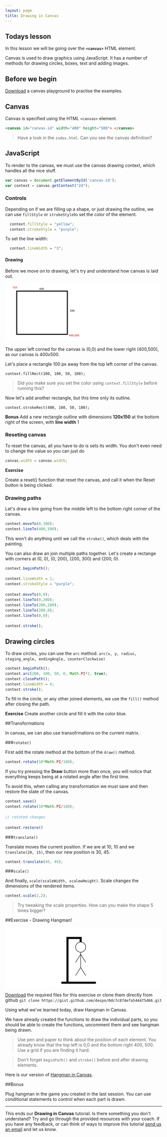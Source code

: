 ```yaml
---
layout: page
title: Drawing in Canvas
---
```


## Todays lesson

In this lesson we will be going over the **`<canvas>`** HTML element.

Canvas is used to draw graphics using JavaScript. It has a number of methods for drawing circles, boxes, text and adding images.

## Before we begin

[Download](https://gist.github.com/despo/e4770ca5afeaf70c23bc/download) a canvas playground to practise the examples.

## Canvas

Canvas is specified using the HTML `<canvas>` element.

```html
<canvas id="canvas-id" width="400" height="500"> </canvas>
```

> Have a look in the `index.html`. Can you see the canvas definition?

## JavaScript

To render to the canvas, we must use the canvas drawing context, which handles all the nice stuff.

```js
var canvas = document.getElementById('canvas-id');
var context = canvas.getContext("2d");
```

### Controls

Depending on if we are filling up a shape, or just drawing the outline, we can use `fillStyle` or `strokeStyle`to set the color of the element.

```js
  context.fillStyle = "yellow";
  context.strokeStyle = "purple";
```

To set the line width:

```js
  context.lineWidth = "3";
```

#### Drawing

Before we move on to drawing, let's try and understand how canvas is laid out.

![](assets/images/canvas.png)

The upper left corned for the canvas is (0,0) and the lower right (400,500), as our canvas is 400x500.

Let's place a rectangle 100 px away from the top left corner of the canvas.

```
context.fillRect(100, 100, 50, 100);
```
> Did you make sure you set the color using `context.fillStyle` before running this?

Now let's add another rectangle, but this time only its outline.

```
context.strokeRect(400, 100, 50, 100);
```

**Bonus** Add a new rectangle outline with dimensions **120x150** at the bottom right of the screen, with **line width** 1

### Reseting canvas

To reset the canvas, all you have to do is sets its width. You don't even need to change the value so you can just do

```javascript
canvas.width = canvas.width;
```

**Exercise**

Create a reset() function that reset the canvas, and call it when the Reset button is being clicked.

### Drawing paths

Let's draw a line going from the middle left to the bottom right corner of the canvas.

```javascript
context.moveTo(0,300);
context.lineTo(400,500);
```

This won't do anything until we call the `stroke()`, which deals with the painting.

You can also draw an join multiple paths together. Let's create a rectange with corners at (0, 0), (0, 200), (200, 300) and (200, 0).

```javascript
context.beginPath();

context.lineWidth = 1;
context.strokeStyle = "purple";

context.moveTo(0,0);
context.lineTo(0,200);
context.lineTo(200,200);
context.lineTo(200,0);
context.lineTo(0,0);

context.stroke();
```

## Drawing circles

To draw circles, you can use the `arc` method. `arc(x, y, radius, staging_angle, endingAngle, counterClockwise)`

```javascript
context.beginPath();
context.arc(200, 100, 50, 0, Math.PI*2, true);
context.closePath();
context.lineWidth = 4;
context.stroke();
```

To fill in the circle, or any other joined elements, we use the `fill()` method after closing the path.

**Exercise** Create another circle and fill it with the color blue.

##Transformations

In canvas, we can also use transofrmations on the current matrix.

###`rotate()`

First add the rotate method at the bottom of the `draw()` method.

```javascript
context.rotate(10*Math.PI/180);
```
If you try pressing the **Draw** button more than once, you will notice that everything keeps being at a rotated angle after the first time.

To avoid this, when calling any transformation we must save and then restore the state of the canvas.

```javascript
context.save()
context.rotate(10*Math.PI/180);

// rotated changes

context.restore()
```

###`translate()`

Translate moves the current position. If we are at 10, 10 and we `translate(20, 15)`, then our new position is 30, 45.

```javascript
context.translate(45, 45);
```

###`scale()`

And finally, `scale(scaleWidth, scalewHeight)`. Scale changes the dimensions of the rendered items.


```javascript
context.scale(2,2);
```

> Try tweaking the scale properties. How can you make the shape 5 times bigger?

##Exercise - Drawing Hangman!

![](assets/images/canvas-hangman.png)

[Download](https://gist.github.com/despo/0dc7c874efa544475d66/download) the required files for this exercise or clone them directly from github `git clone https://gist.github.com/despo/0dc7c874efa544475d66.git`

Using what we've learned today, draw Hangman in Canvas.

We have already created the functions to draw the individual parts, so you should be able to create the functions, uncomment them and see hangman being drawn.

> Use pen and paper to think about the position of each element. You already know that the top left is 0,0 and the bottom right 400, 500. Use a grid if you are finding it hard.


> Don't forget `beginPath()` and `stroke()` before and after drawing elements.

Here is our version of [Hangman in Canvas](../../examples/hangman-canvas/index.html).

##Bonus

Plug hangman in the game you created in the last session. You can use conditional statements to control when each part is drawn.


---
This ends our **Drawing in Canvas** tutorial. Is there something you don't understand? Try and go through the provided resources with your coach. If you have any feedback, or can think of ways to improve this tutorial [send us an email](mailto:feedback@codebar.io) and let us know.

